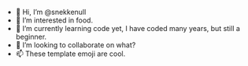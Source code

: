 - 👋 Hi, I’m @snekkenull
- 👀 I’m interested in food.
- 🌱 I’m currently learning code yet, I have coded many years, but still a beginner.
- 💞️ I’m looking to collaborate on what?
- 📫 These template emoji are cool.

